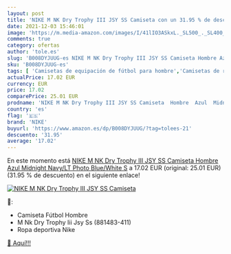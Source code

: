 ```yaml
---
layout: post
title: 'NIKE M NK Dry Trophy III JSY SS Camiseta con un 31.95 % de descuento'
date: 2021-12-03 15:46:01
image: 'https://m.media-amazon.com/images/I/41lIO3ASkxL._SL500_._SL400_.jpg'
comments: true
category: ofertas
author: 'tole.es'
slug: 'B008DYJUUG-es NIKE M NK Dry Trophy III JSY SS Camiseta Hombre Azul...'
sku: 'B008DYJUUG-es'
tags: [ 'Camisetas de equipación de fútbol para hombre','Camisetas de rugby para hombre','Ropa','Ropa de fútbol','Ropa de fútbol para hombre','Ropa de rugby','Ropa de rugby para hombre','Ropa específica deportiva','camiseta','nike', ]
actualPrice: 17.02 EUR
currency: EUR
price: 17.02
comparePrice: 25.01 EUR
prodname: 'NIKE M NK Dry Trophy III JSY SS Camiseta  Hombre  Azul  Midnight Navy/LT Photo Blue/White   S'
country: 'es'
flag: '🇪🇸'
brand: 'NIKE'
buyurl: 'https://www.amazon.es/dp/B008DYJUUG/?tag=tolees-21'
descuento: '31.95'
average: '17.02'
---
```


En este momento está [NIKE M NK Dry Trophy III JSY SS Camiseta  Hombre  Azul  Midnight Navy/LT Photo Blue/White   S](https://www.amazon.es/dp/B008DYJUUG/?tag=tolees-21) a 17.02 EUR (original: 25.01 EUR) (31.95 %  de descuento) en el siguiente enlace!

[![NIKE M NK Dry Trophy III JSY SS Camiseta](https://m.media-amazon.com/images/I/41lIO3ASkxL._SL500_._SL400_.jpg)](https://www.amazon.es/dp/B008DYJUUG/?tag=tolees-21)

🔎:

- Camiseta Fútbol Hombre
- M Nk Dry Trophy Iii Jsy Ss (881483-411)
- Ropa deportiva Nike

[🛒 Aquí!!!](https://www.amazon.es/dp/B008DYJUUG/?tag=tolees-21)
